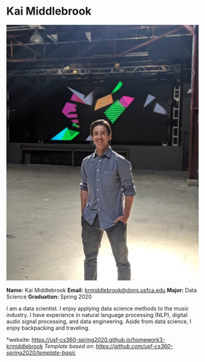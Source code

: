 # Kai Middlebrook


<!-- <img src='./kai.jpg' height=120px width=100px> -->
![Profile Image](/assets/kai.jpg)

**Name:** Kai Middlebrook
**Email:** <krmiddlebrook@dons.usfca.edu>
**Major:** Data Science
**Graduation:** Spring 2020

I am a data scientist. I enjoy applying data science methods to the music industry. I have experience in natural language processing (NLP), digital audio signal processing, and data engineering. Aside from data science, I enjoy backpacking and traveling.

*website: <https://usf-cs360-spring2020.github.io/homework3-krmiddlebrook>
*Template based on: <https://github.com/usf-cs360-spring2020/template-basic>*
